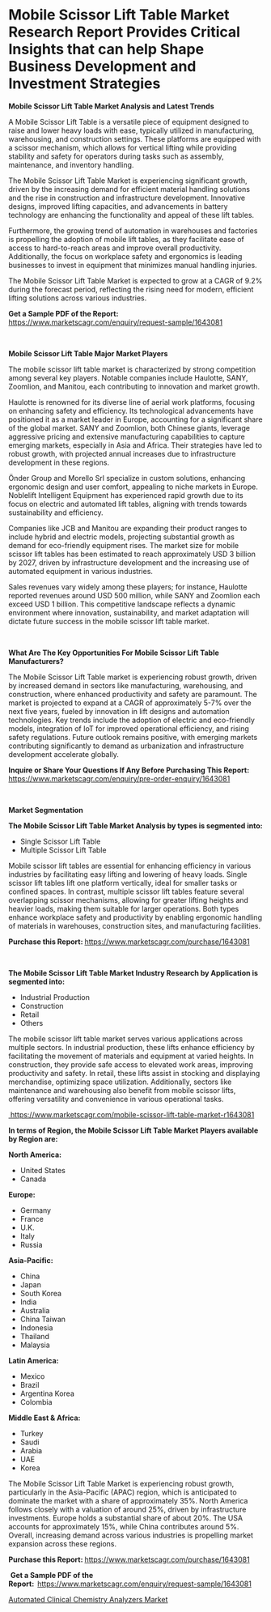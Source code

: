 <p><h1>Mobile Scissor Lift Table Market Research Report Provides Critical Insights that can help Shape Business Development and Investment Strategies</h1></p><p><strong>Mobile Scissor Lift Table Market Analysis and Latest Trends</strong></p>
<p><p>A Mobile Scissor Lift Table is a versatile piece of equipment designed to raise and lower heavy loads with ease, typically utilized in manufacturing, warehousing, and construction settings. These platforms are equipped with a scissor mechanism, which allows for vertical lifting while providing stability and safety for operators during tasks such as assembly, maintenance, and inventory handling.</p><p>The Mobile Scissor Lift Table Market is experiencing significant growth, driven by the increasing demand for efficient material handling solutions and the rise in construction and infrastructure development. Innovative designs, improved lifting capacities, and advancements in battery technology are enhancing the functionality and appeal of these lift tables. </p><p>Furthermore, the growing trend of automation in warehouses and factories is propelling the adoption of mobile lift tables, as they facilitate ease of access to hard-to-reach areas and improve overall productivity. Additionally, the focus on workplace safety and ergonomics is leading businesses to invest in equipment that minimizes manual handling injuries.</p><p>The Mobile Scissor Lift Table Market is expected to grow at a CAGR of 9.2% during the forecast period, reflecting the rising need for modern, efficient lifting solutions across various industries.</p></p>
<p><strong>Get a Sample PDF of the Report:&nbsp;</strong> <a href="https://www.marketscagr.com/enquiry/request-sample/1643081?utm_campaign=3533&utm_medium=2&utm_source=Github&utm_content=ia&utm_term=10042025&utm_id=mobile-scissor-lift-table">https://www.marketscagr.com/enquiry/request-sample/1643081</a></p>
<p>&nbsp;</p>
<p><strong>Mobile Scissor Lift Table Major Market Players</strong></p>
<p><p>The mobile scissor lift table market is characterized by strong competition among several key players. Notable companies include Haulotte, SANY, Zoomlion, and Manitou, each contributing to innovation and market growth. </p><p>Haulotte is renowned for its diverse line of aerial work platforms, focusing on enhancing safety and efficiency. Its technological advancements have positioned it as a market leader in Europe, accounting for a significant share of the global market. SANY and Zoomlion, both Chinese giants, leverage aggressive pricing and extensive manufacturing capabilities to capture emerging markets, especially in Asia and Africa. Their strategies have led to robust growth, with projected annual increases due to infrastructure development in these regions.</p><p>Önder Group and Morello Srl specialize in custom solutions, enhancing ergonomic design and user comfort, appealing to niche markets in Europe. Noblelift Intelligent Equipment has experienced rapid growth due to its focus on electric and automated lift tables, aligning with trends towards sustainability and efficiency.</p><p>Companies like JCB and Manitou are expanding their product ranges to include hybrid and electric models, projecting substantial growth as demand for eco-friendly equipment rises. The market size for mobile scissor lift tables has been estimated to reach approximately USD 3 billion by 2027, driven by infrastructure development and the increasing use of automated equipment in various industries.</p><p>Sales revenues vary widely among these players; for instance, Haulotte reported revenues around USD 500 million, while SANY and Zoomlion each exceed USD 1 billion. This competitive landscape reflects a dynamic environment where innovation, sustainability, and market adaptation will dictate future success in the mobile scissor lift table market.</p></p>
<p>&nbsp;</p>
<p><strong>What Are The Key Opportunities For Mobile Scissor Lift Table Manufacturers?</strong></p>
<p><p>The Mobile Scissor Lift Table market is experiencing robust growth, driven by increased demand in sectors like manufacturing, warehousing, and construction, where enhanced productivity and safety are paramount. The market is projected to expand at a CAGR of approximately 5-7% over the next five years, fueled by innovation in lift designs and automation technologies. Key trends include the adoption of electric and eco-friendly models, integration of IoT for improved operational efficiency, and rising safety regulations. Future outlook remains positive, with emerging markets contributing significantly to demand as urbanization and infrastructure development accelerate globally.</p></p>
<p><strong>Inquire or Share Your Questions If Any Before Purchasing This Report:</strong> <a href="https://www.marketscagr.com/enquiry/pre-order-enquiry/1643081?utm_campaign=3533&utm_medium=2&utm_source=Github&utm_content=ia&utm_term=10042025&utm_id=mobile-scissor-lift-table">https://www.marketscagr.com/enquiry/pre-order-enquiry/1643081</a></p>
<p>&nbsp;</p>
<p><strong>Market Segmentation</strong></p>
<p><strong>The Mobile Scissor Lift Table Market Analysis by types is segmented into:</strong></p>
<p><ul><li>Single Scissor Lift Table</li><li>Multiple Scissor Lift Table</li></ul></p>
<p><p>Mobile scissor lift tables are essential for enhancing efficiency in various industries by facilitating easy lifting and lowering of heavy loads. Single scissor lift tables lift one platform vertically, ideal for smaller tasks or confined spaces. In contrast, multiple scissor lift tables feature several overlapping scissor mechanisms, allowing for greater lifting heights and heavier loads, making them suitable for larger operations. Both types enhance workplace safety and productivity by enabling ergonomic handling of materials in warehouses, construction sites, and manufacturing facilities.</p></p>
<p><strong>Purchase this Report:&nbsp;</strong><a href="https://www.marketscagr.com/purchase/1643081?utm_campaign=3533&utm_medium=2&utm_source=Github&utm_content=ia&utm_term=10042025&utm_id=mobile-scissor-lift-table">https://www.marketscagr.com/purchase/1643081</a></p>
<p>&nbsp;</p>
<p><strong>The Mobile Scissor Lift Table Market Industry Research by Application is segmented into:</strong></p>
<p><ul><li>Industrial Production</li><li>Construction</li><li>Retail</li><li>Others</li></ul></p>
<p><p>The mobile scissor lift table market serves various applications across multiple sectors. In industrial production, these lifts enhance efficiency by facilitating the movement of materials and equipment at varied heights. In construction, they provide safe access to elevated work areas, improving productivity and safety. In retail, these lifts assist in stocking and displaying merchandise, optimizing space utilization. Additionally, sectors like maintenance and warehousing also benefit from mobile scissor lifts, offering versatility and convenience in various operational tasks.</p></p>
<p><a href="https://www.marketscagr.com/mobile-scissor-lift-table-market-r1643081?utm_campaign=3533&utm_medium=2&utm_source=Github&utm_content=ia&utm_term=10042025&utm_id=mobile-scissor-lift-table">&nbsp;https://www.marketscagr.com/mobile-scissor-lift-table-market-r1643081</a></p>
<p><strong>In terms of Region, the Mobile Scissor Lift Table Market Players available by Region are:</strong></p>
<p>
    <p> <strong> North America: </strong>
        <ul>
            <li>United States</li>
            <li>Canada</li>
        </ul>
        </p> 
    <p> <strong> Europe: </strong>
        <ul>
            <li>Germany</li>
            <li>France</li>
            <li>U.K.</li>
            <li>Italy</li>
            <li>Russia</li>
        </ul>
        </p> 
    <p> <strong> Asia-Pacific: </strong>
        <ul>
            <li>China</li>
            <li>Japan</li>
            <li>South Korea</li>
            <li>India</li>
            <li>Australia</li>
            <li>China Taiwan</li>
            <li>Indonesia</li>
            <li>Thailand</li>
            <li>Malaysia</li>
        </ul>
        </p> 
    <p> <strong> Latin America: </strong>
        <ul>
            <li>Mexico</li>
            <li>Brazil</li>
            <li>Argentina Korea</li>
            <li>Colombia</li>
        </ul>
        </p> 
    <p> <strong> Middle East & Africa: </strong>
        <ul>
            <li>Turkey</li>
            <li>Saudi</li>
            <li>Arabia</li>
            <li>UAE</li>
            <li>Korea</li>
        </ul>
    </p>
    </p>
<p><p>The Mobile Scissor Lift Table Market is experiencing robust growth, particularly in the Asia-Pacific (APAC) region, which is anticipated to dominate the market with a share of approximately 35%. North America follows closely with a valuation of around 25%, driven by infrastructure investments. Europe holds a substantial share of about 20%. The USA accounts for approximately 15%, while China contributes around 5%. Overall, increasing demand across various industries is propelling market expansion across these regions.</p></p>
<p><strong>Purchase this Report: </strong><a href="https://www.marketscagr.com/purchase/1643081?utm_campaign=3533&utm_medium=2&utm_source=Github&utm_content=ia&utm_term=10042025&utm_id=mobile-scissor-lift-table">https://www.marketscagr.com/purchase/1643081</a></p>
<p>&nbsp;<strong>Get a Sample PDF of the Report:&nbsp;&nbsp;</strong><a href="https://www.marketscagr.com/enquiry/request-sample/1643081?utm_campaign=3533&utm_medium=2&utm_source=Github&utm_content=ia&utm_term=10042025&utm_id=mobile-scissor-lift-table">https://www.marketscagr.com/enquiry/request-sample/1643081</a></p>
<p><strong></strong></p>
<p><p><a href="https://github.com/amourdeeks8j/Market-Research-Report-List-1/blob/main/automated-clinical-chemistry-analyzers-market.md?utm_campaign=3533&utm_medium=2&utm_source=Github&utm_content=ia&utm_term=10042025&utm_id=mobile-scissor-lift-table">Automated Clinical Chemistry Analyzers Market</a></p></p>
